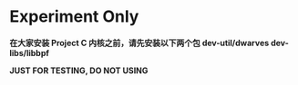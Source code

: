# Experiment Only

**在大家安装 Project C 内核之前，请先安装以下两个包 dev-util/dwarves dev-libs/libbpf**

**JUST FOR TESTING, DO NOT USING**